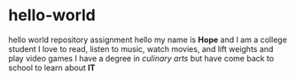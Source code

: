 # hello-world
hello world repository assignment
hello my name is **Hope** and I am a college student
I love to read, listen to music, watch movies, and lift weights and play video games
I have a degree in *culinary arts* but have come back to school to learn about **IT** 
